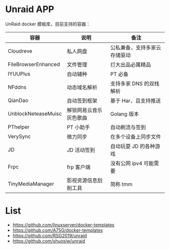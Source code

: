 # Unraid APP

UnRaid docker 模板库，目前支持的容器：

|容器|说明|备注|
|---|---|---|
|Cloudreve|私人网盘|公私兼备，支持多家云存储驱动|
|FileBrowserEnhanced|文件管理| 灯大出品必属精品|
|IYUUPlus|自动辅种| PT 必备 |
|NFddns|动态域名解析|支持多家 DNS 的双栈解析|
|QianDao| 自动签到框架| 基于 Har，且支持推送|
|UnblockNeteaseMuisc|解锁网易云音乐灰色歌曲|Golang 版本|
|PThelper|PT 小助手|自动刷流与签到|
|VerySync|微力同步|在多个设备上同步文件|
|JD| JD 活动签到|自动玩耍 JD 的各种游戏|
|Frpc| frp 客户端| 没有公网 ipv4 可能需要|
|TinyMediaManager| 影视资源信息刮削工具| 简称 tmm|
# List

- https://github.com/linuxserver/docker-templates
- https://github.com/A75G/docker-templates
- https://github.com/RSG2019/unraid
- https://github.com/shuosiw/unraid
